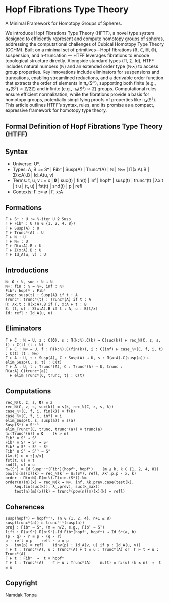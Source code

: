 Hopf Fibrations Type Theory
===========================

A Minimal Framework for Homotopy Groups of Spheres.

We introduce Hopf Fibrations Type Theory (HFTT), a novel type system designed
to efficiently represent and compute homotopy groups of spheres, addressing
the computational challenges of Cubical Homotopy Type Theory (CCHM). Built
on a minimal set of primitives—Hopf fibrations (ℝ, ℂ, ℍ, 𝕆), suspension,
and n-truncation — HTFF leverages fibrations to encode
topological structure directly. Alongside standard types (Π, Σ, Id),
HTFF includes natural numbers (ℕ) and an extended order type (ℕ∞) to
access group properties. Key innovations include eliminators for
suspensions and truncations, enabling streamlined reductions, and
a derivable order function that extracts the order of elements in πₙ(Sᵐ),
supporting both finite (e.g., π₄(S³) ≅ ℤ/2ℤ) and infinite (e.g.,
π₃(S²) ≅ ℤ) groups. Computational rules ensure efficient
normalization, while the fibrations provide a basis for
homotopy groups, potentially simplifying proofs of properties
like π₄(S³). This article outlines HTFF’s syntax, rules, and its
promise as a compact, expressive framework for homotopy type theory.

## Formal Definition of Hopf Fibrations Type Theory (HTFF)

## Syntax

* Universe: Uⁿ.
* Types: A, B ::= Sⁿ | Fibⁿ | Susp(A) | Truncⁿ(A) | ℕ | ℕ∞ | Π(x:A).B | Σ(x:A).B | Id_A(u, v)
* Terms: t, u, v ::= x | 𝟎 | suc(t) | fin(t) | inf | hopfⁿ | susp(t) | truncⁿ(t) | λx.t | t u | (t, u) | fst(t) | snd(t) | p | refl
* Contexts: Γ ::= ∅ | Γ, x:A

## Formations

```
Γ ⊢ Sⁿ : U := ℕ-iter U 𝟐 Susp
Γ ⊢ Fibⁿ : U (n ∈ {1, 2, 4, 8})
Γ ⊢ Susp(A) : U
Γ ⊢ Truncⁿ(A) : U
Γ ⊢ ℕ : U
Γ ⊢ ℕ∞ : U
Γ ⊢ Π(x:A).B : U
Γ ⊢ Σ(x:A).B : U
Γ ⊢ Id_A(u, v) : U
```

## Introductions

```
ℕ: 𝟎 : ℕ, suc : ℕ → ℕ
ℕ∞: fin : ℕ → ℕ∞, inf : ℕ∞
Fibⁿ: hopfⁿ : Fibⁿ
Susp: susp(t) : Susp(A) if t : A
Truncⁿ: truncⁿ(t) : Truncⁿ(A) if t : A
Π: λx.t : Π(x:A).B if Γ, x:A ⊢ t : B
Σ: (t, u) : Σ(x:A).B if t : A, u : B[t/x]
Id: refl : Id_A(u, u)
```

## Eliminators

```
Γ ⊢ C : ℕ → U, z : C(𝟎), s : Π(k:ℕ).C(k) → C(suc(k)) ⊢ rec_ℕ(C, z, s, t) : C(t) (t : ℕ)
Γ ⊢ C : ℕ∞ → U, f : Π(k:ℕ).C(fin(k)), i : C(inf) ⊢ case_ℕ∞(C, f, i, t) : C(t) (t : ℕ∞)
Γ ⊢ A : U, t : Susp(A), C : Susp(A) → U, s : Π(a:A).C(susp(a)) ⊢ elim_Susp(C, s, t) : C(t)
Γ ⊢ A : U, t : Truncⁿ(A), C : Truncⁿ(A) → U, trunc : Π(a:A).C(truncⁿ(a))
  ⊢ elim_Truncⁿ(C, trunc, t) : C(t)
```

## Computations

```
rec_ℕ(C, z, s, 𝟎) ≡ z
rec_ℕ(C, z, s, suc(k)) ≡ s(k, rec_ℕ(C, z, s, k))
case_ℕ∞(C, f, i, fin(k)) ≡ f(k)
case_ℕ∞(C, f, i, inf) ≡ i
elim_Susp(C, s, susp(a)) ≡ s(a)
Susp(Sⁿ) ≡ Sⁿ⁺¹
elim_Truncⁿ(C, trunc, truncⁿ(a)) ≡ trunc(a)
πₖ(Truncⁿ(A)) ≡ 𝟎    (k > n)
Fib¹ ≡ S⁰ → S¹
Fib² ≡ S¹ → S³ → S²
Fib⁴ ≡ S³ → S⁷ → S⁴
Fib⁸ ≡ S⁷ → S¹⁵ → S⁸
(λx.t) u ≡ t[u/x]
fst(t, u) ≡ t
snd(t, u) ≡ u
πₙ(Sᵐ) ≅ Id_Suspⁿ⁻ᵐ(Fibᵏ)(hopfᵏ, hopfᵏ)    (m ≤ k, k ∈ {1, 2, 4, 8})
pow(n)(m)(x)(k) = rec_ℕ(k’ ↦ πₙ(Sᵐ), refl, λk’.p.p · x, k)
order : Π(n:ℕ).Π(m:ℕ).Π(x:πₙ(Sᵐ)).ℕ∞
order(n)(m)(x) = rec_ℕ(k ↦ ℕ∞, inf, λk.prev.case(test(k),
    λeq.fin(suc(k)), λ_.prev), suc(k_max))
    test(n)(m)(x)(k) = trunc⁰(pow(n)(m)(x)(k) = refl)
```

## Coherences

```
susp(hopfⁿ) ↦ hopfⁿ⁺¹, (n ∈ {1, 2, 4}, n+1 ≤ 8)
susp(truncⁿ(a)) ↦ truncⁿ⁺¹(susp(a))
proj : Fibⁿ → Sᵐ, (m = n/2, e.g., Fib² → S²)
lift : Π(a:Sᵐ).Π(b:Sᵐ).Id_Fibⁿ(hopfⁿ, hopfⁿ) → Id_Sᵐ(a, b)
(p · q) · r ≡ p · (q · r)
p · refl ≡ p    refl · p ≡ p
p · inv(p) ≡ refl    (inv(p) : Id_A(v, u) if p : Id_A(u, v))
Γ ⊢ t : Trunc⁰(A), u : Trunc⁰(A) ⊢ t ≡ u : Trunc⁰(A) or  Γ ⊢ t ≠ u : Trunc⁰(A)
Γ ⊢ t : Fibⁿ  ⇒  t ≡ hopfⁿ
Γ ⊢ t : Truncⁿ(A)    Γ ⊢ u : Truncⁿ(A)    πₖ(t) ≡ πₖ(u) (k ≤ n)  ⇒  t ≡ u
```

## Copyright

Namdak Tonpa


